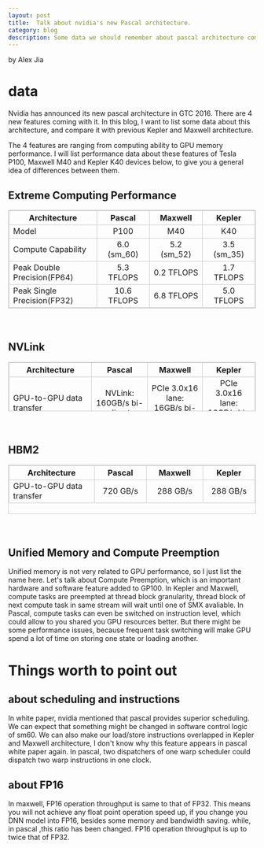 ```yaml
---
layout: post
title:	Talk about nvidia's new Pascal architecture.
category: blog
description: Some data we should remember about pascal architecture compared with previous ones
---
```


by Alex Jia

# data

Nvidia has announced its new pascal architecture in GTC 2016. There are 4 new features coming with it. In this blog, I want to list some data about this architecture, and compare it with previous Kepler and Maxwell architecture.

The 4 features are ranging from computing ability to GPU memory performance. I will list performance data about these features of Tesla P100, Maxwell M40 and Kepler K40 devices below, to give you a general idea of differences between them.

## Extreme Computing Performance

<table style="border: 1px solid #ccc" width="700" border="10" height="200">
<tr>
	<th width="250" style="border: 1px solid #ccc"><left>Architecture</left></th>
	<th width="150" style="border: 1px solid #ccc"><center>Pascal</center></th>
	<th width="150" style="border: 1px solid #ccc"><center>Maxwell</center></th>
	<th width="150" style="border: 1px solid #ccc"><center>Kepler</center></th>
</tr>
<tr>
	<td width="250" style="border: 1px solid #ccc"><left>Model</left></td>
	<td width="150" style="border: 1px solid #ccc"><center>P100</center></td>
	<td width="150" style="border: 1px solid #ccc"><center>M40</center></td>
	<td width="150" style="border: 1px solid #ccc"><center>K40</center></td>
</tr>
<tr>
	<td width="250" style="border: 1px solid #ccc"><left>Compute Capability</left></td>
	<td width="150" style="border: 1px solid #ccc"><center>6.0 (sm_60)</center></td>
	<td width="150" style="border: 1px solid #ccc"><center>5.2 (sm_52)</center></td>
	<td width="150" style="border: 1px solid #ccc"><center>3.5 (sm_35)</center></td>
</tr>
<tr>
	<td width="250" style="border: 1px solid #ccc"><left>Peak Double Precision(FP64)</left></td>
	<td width="150" style="border: 1px solid #ccc"><center>5.3 TFLOPS</center></td>
	<td width="150" style="border: 1px solid #ccc"><center>0.2 TFLOPS</center></td>
	<td width="150" style="border: 1px solid #ccc"><center>1.7 TFLOPS</center></td>
</tr>
<tr>
	<td width="250" style="border: 1px solid #ccc"><left>Peak Single Precision(FP32)</left></td>
	<td width="150" style="border: 1px solid #ccc"><center>10.6 TFLOPS</center></td>
	<td width="150" style="border: 1px solid #ccc"><center>6.8 TFLOPS</center></td>
	<td width="150" style="border: 1px solid #ccc"><center>5.0 TFLOPS</center></td>
</tr>
<tr>
	<td width="250" style="border: 1px solid #ccc"><left>Peak native Half-precision(FP16)</left></td>
	<td width="150" style="border: 1px solid #ccc"><center>21.2 TFLOPS</center></td>
	<td width="150" style="border: 1px solid #ccc"><center>not support</center></td>
	<td width="150" style="border: 1px solid #ccc"><center>not support</center></td>
</tr>

</table>
<font style="line-height:1.5;">
<br/>
</font>

## NVLink
<table style="border: 1px solid #ccc" width="700" border="10" height="100">
<tr>
	<th width="250" style="border: 1px solid #ccc"><left>Architecture</left></th>
	<th width="150" style="border: 1px solid #ccc"><center>Pascal</center></th>
	<th width="150" style="border: 1px solid #ccc"><center>Maxwell</center></th>
	<th width="150" style="border: 1px solid #ccc"><center>Kepler</center></th>
</tr>
<tr>
	<td width="250" style="border: 1px solid #ccc"><left>GPU-to-GPU data transfer</left></td>
	<td width="150" style="border: 1px solid #ccc"><center>NVLink: 160GB/s bi-direct</center></td>
	<td width="150" style="border: 1px solid #ccc"><center>PCIe 3.0x16 lane: 16GB/s bi-direct</center></td>
	<td width="150" style="border: 1px solid #ccc"><center>PCIe 3.0x16 lane: 16GB/s bi-direct</center></td>
</tr>
</table>

<font style="line-height:1.5;">
<br/>
</font>

## HBM2
<table style="border: 1px solid #ccc" width="700" border="10" height="100">
<tr>
	<th width="250" style="border: 1px solid #ccc"><left>Architecture</left></th>
	<th width="150" style="border: 1px solid #ccc"><center>Pascal</center></th>
	<th width="150" style="border: 1px solid #ccc"><center>Maxwell</center></th>
	<th width="150" style="border: 1px solid #ccc"><center>Kepler</center></th>
</tr>
<tr>
	<td width="250" style="border: 1px solid #ccc"><left>GPU-to-GPU data transfer</left></td>
	<td width="150" style="border: 1px solid #ccc"><center>720 GB/s</center></td>
	<td width="150" style="border: 1px solid #ccc"><center>288 GB/s</center></td>
	<td width="150" style="border: 1px solid #ccc"><center>288 GB/s</center></td>
</tr>
</table>

<font style="line-height:1.5;">
<br/>
</font>

## Unified Memory and Compute Preemption
Unified memory is not very related to GPU performance, so I just list the name here. 
Let's talk about Compute Preemption, which is an important hardware and software feature added to GP100. 
In Kepler and Maxwell, compute tasks are preempted at thread block granularity, thread block of next compute task in same stream will wait until one of SMX avaliable. 
In Pascal, compute tasks can even be switched on instruction level, which could allow to you shared you GPU resources better. 
But there might be some performance issues, because frequent task switching will make GPU spend a lot of time on storing one state or loading another.

# Things worth to point out

## about scheduling and instructions

In white paper, nvidia mentioned that pascal provides superior scheduling. We can expect that something might be changed in software control logic of sm60. We can also make our load/store instructions overlapped in Kepler and Maxwell architecture, I don't know why this feature appears in pascal white paper again. In pascal, two dispatchers of one warp scheduler could dispatch two warp instructions in one clock.

## about FP16

In maxwell, FP16 operation throughput is same to that of FP32. This means you will not achieve any float point operation speed up, if you change you DNN model into FP16, besides some memory and bandwidth saving.
while, in pascal ,this ratio has been changed. FP16 operation throughput is up to twice that of FP32.

